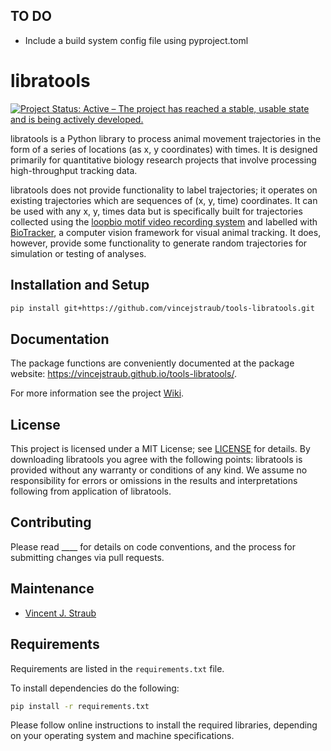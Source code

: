 ## TO DO

- Include a build system config file using pyproject.toml

# libratools  

[![Project Status: Active – The project has reached a stable, usable state and is being actively developed.](https://www.repostatus.org/badges/latest/active.svg)](https://www.repostatus.org/#active)

<!---
[![License: GPL v3](https://img.shields.io/badge/License-GPL%20v3-blue.svg)](http://www.gnu.org/licenses/gpl-3.0)
--->

libratools is a Python library to process animal movement trajectories in the form of a series of locations (as x, y coordinates) with times. It is designed primarily for quantitative biology research projects that involve processing high-throughput tracking data.

libratools does not provide functionality to label trajectories; it operates on existing trajectories which are sequences of (x, y, time) coordinates. It can be used with any x, y, times data but is specifically built for trajectories collected using the [loopbio motif video recording system](http://loopbio.com/recording/) and labelled with [BioTracker](https://github.com/BioroboticsLab/biotracker_core), a computer vision framework for visual animal tracking. It does, however, provide some functionality to generate random trajectories for simulation or testing of analyses.

## Installation and Setup

```bash
pip install git+https://github.com/vincejstraub/tools-libratools.git
```

## Documentation

The package functions are conveniently documented at the package website: https://vincejstraub.github.io/tools-libratools/.

For more information see the project [Wiki](https://github.com/vincejstraub/tools-libratools/wiki). 

## License

This project is licensed under a MIT License; see [LICENSE](https://github.com/vincejstraub/tools-libratools/blob/main/LICENSE) for details. By downloading libratools you agree with the following points: libratools is provided without any warranty or conditions of any kind. We assume no responsibility for errors or omissions in the results and interpretations following from application of libratools.

## Contributing

Please read ____ for details on code conventions, and the process for submitting changes via pull requests.

## Maintenance

* [Vincent J. Straub](https://github.com/vincejstraub)  

## Requirements

Requirements are listed in the `requirements.txt` file.

To install dependencies do the following:

```bash
pip install -r requirements.txt
```

Please follow  online instructions to install the required libraries, depending on your operating system and machine specifications.
